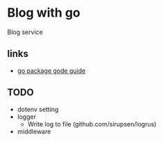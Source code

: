 # Blog with go

Blog service

## links

- [go package gode guide](https://rakyll.org/style-packages/)

## TODO

- dotenv setting
- logger
  - Write log to file (github.com/sirupsen/logrus)
- middleware

